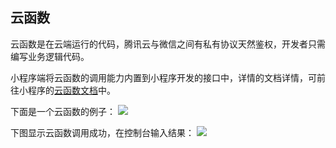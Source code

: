 
## 云函数

云函数是在云端运行的代码，腾讯云与微信之间有私有协议天然鉴权，开发者只需编写业务逻辑代码。

小程序端将云函数的调用能力内置到小程序开发的接口中，详情的文档详情，可前往小程序的[云函数文档](https://developers.weixin.qq.com/miniprogram/dev/wxcloud/reference-client-api/functions/)中。

下面是一个云函数的例子：
![](https://ask.qcloudimg.com/draft/1011618/h066sou6f9.png)


下图显示云函数调用成功，在控制台输入结果：
![](https://ask.qcloudimg.com/draft/1011618/o76xejxyh9.png)

